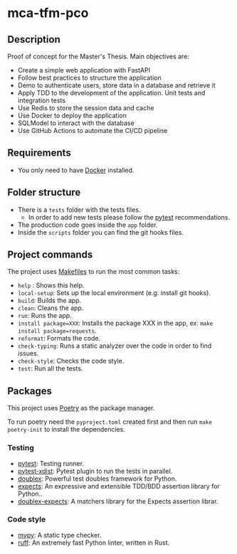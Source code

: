 # mca-tfm-pco

## Description

Proof of concept for the Master's Thesis. Main objectives are:

- Create a simple web application with FastAPI
- Follow best practices to structure the application
- Demo to authenticate users, store data in a database and retrieve it
- Apply TDD to the development of the application. Unit tests and integration tests
- Use Redis to store the session data and cache
- Use Docker to deploy the application
- SQLModel to interact with the database
- Use GitHub Actions to automate the CI/CD pipeline

## Requirements

- You only need to have [Docker](https://www.docker.com/) installed.

## Folder structure

- There is a `tests` folder with the tests files.
  - In order to add new tests please follow the [pytest](https://docs.pytest.org/en/7.1.x/getting-started.html) recommendations.
- The production code goes inside the `app` folder.
- Inside the `scripts` folder you can find the git hooks files.

## Project commands

The project uses [Makefiles](https://www.gnu.org/software/make/manual/html_node/Introduction.html) to run the most common tasks:

- `help` : Shows this help.
- `local-setup`: Sets up the local environment (e.g. install git hooks).
- `build`: Builds the app.
- `clean`: Cleans the app.
- `run`: Runs the app.
- `install package=XXX`: Installs the package XXX in the app, ex: `make install package=requests`.
- `reformat`: Formats the code.
- `check-typing`: Runs a static analyzer over the code in order to find issues.
- `check-style`: Checks the code style.
- `test`: Run all the tests.

## Packages

This project uses [Poetry](https://python-poetry.org) as the package manager.

To run poetry need the `pyproject.toml` created first and then run `make poetry-init` to install the dependencies.

### Testing

- [pytest](https://docs.pytest.org/en/7.1.x/contents.html): Testing runner.
- [pytest-xdist](https://github.com/pytest-dev/pytest-xdist): Pytest plugin to run the tests in parallel.
- [doublex](https://github.com/davidvilla/python-doublex): Powerful test doubles framework for Python.
- [expects](https://expects.readthedocs.io/en/stable/): An expressive and extensible TDD/BDD assertion library for Python..
- [doublex-expects](https://github.com/jaimegildesagredo/doublex-expects): A matchers library for the Expects assertion librar.

### Code style

- [mypy](https://mypy.readthedocs.io/en/stable/): A static type checker.
- [ruff](https://github.com/astral-sh/ruff): An extremely fast Python linter, written in Rust.